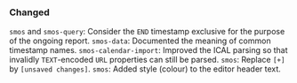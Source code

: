 ### Changed

`smos` and `smos-query`: Consider the `END` timestamp exclusive for the purpose of the ongoing report.
`smos-data`: Documented the meaning of common timestamp names.
`smos-calendar-import`: Improved the ICAL parsing so that invalidly `TEXT`-encoded `URL` properties can still be parsed. 
`smos`: Replace `[+]` by `[unsaved changes]`.
`smos`: Added style (colour) to the editor header text.
